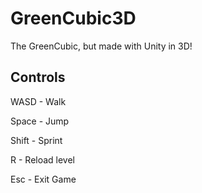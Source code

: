 # GreenCubic3D
 The GreenCubic, but made with Unity in 3D!

## Controls
 WASD - Walk
 
 Space - Jump
 
 Shift - Sprint
 
 R - Reload level
 
 Esc - Exit Game
 
